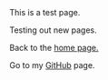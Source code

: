 <html>
<head>This is a test page.</head>
<body>
  <p color="FF0000">Testing out new pages.</p>
  <p>Back to the <a href="https://dangifford.github.io/">home page.</a></p>
  <p>Go to my <a href="https://github.com/dangifford/dangifford.github.io">GitHub</a> page.</p>
</body>
